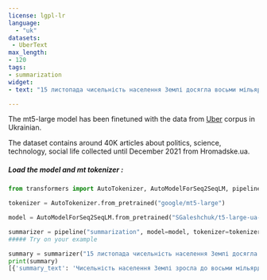 ```yaml
---
license: lgpl-lr
language: 
  - "uk"
datasets:
 - UberText
max_length:
- 120
tags:
- summarization
widget:
- text: "15 листопада чисельність населення Землі досягла восьми мільярдів, повідомляє ООН. Зазначають, що нашій планеті знадобилося лише 11 років, щоб вирости з семи до восьми мільярдів. Таке зростання ООН пояснила поступовим збільшенням тривалості життя людини завдяки поліпшенню охорони здоров'я, харчування, особистої гігієни та медицини. Це також результат високого та постійного рівня народжуваності в деяких країнах."

---
```

The mt5-large model has been finetuned with the data from [Uber](https://lang.org.ua/en/corpora/) corpus in Ukrainian.

The dataset contains around 40K articles about politics, science, technology, social life collected until December 2021 from Hromadske.ua.

##### Load the model and mt tokenizer :
```python
from transformers import AutoTokenizer, AutoModelForSeq2SeqLM, pipeline

tokenizer = AutoTokenizer.from_pretrained("google/mt5-large")

model = AutoModelForSeq2SeqLM.from_pretrained("SGaleshchuk/t5-large-ua-news")

summarizer = pipeline("summarization", model=model, tokenizer=tokenizer, framework="pt")
##### Try on your example

summary = summarizer("15 листопада чисельність населення Землі досягла восьми мільярдів, повідомляє ООН. Зазначають, що нашій планеті знадобилося лише 11 років, щоб вирости з семи до восьми мільярдів. Таке зростання ООН пояснила поступовим збільшенням тривалості життя людини завдяки поліпшенню охорони здоров'я, харчування, особистої гігієни та медицини. Це також результат високого та постійного рівня народжуваності в деяких країнах.", min_length=3, max_length = 128)
print(summary)
[{'summary_text': 'Чисельність населення Землі зросла до восьми мільярдів. '}]
```



